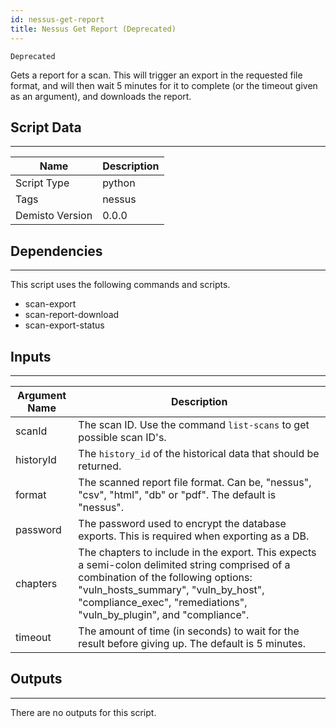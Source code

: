 ```yaml
---
id: nessus-get-report
title: Nessus Get Report (Deprecated)
---
```


`Deprecated`

Gets a report for a scan. This will trigger an export in the requested file format, and will then wait 5 minutes for it to complete (or the timeout given as an argument), and downloads the report.

## Script Data
---

| **Name** | **Description** |
| --- | --- |
| Script Type | python |
| Tags | nessus |
| Demisto Version | 0.0.0 |

## Dependencies
---
This script uses the following commands and scripts.
* scan-export
* scan-report-download
* scan-export-status

## Inputs
---

| **Argument Name** | **Description** |
| --- | --- |
| scanId | The scan ID. Use the command `list-scans` to get possible scan ID's. |
| historyId | The `history_id` of the historical data that should be returned. |
| format | The scanned report file format. Can be, "nessus", "csv", "html", "db" or "pdf". The default is "nessus". |
| password | The password used to encrypt the database exports. This is required when exporting as a DB. |
| chapters | The chapters to include in the export. This expects a semi-colon delimited string comprised of a combination of the following options: "vuln_hosts_summary", "vuln_by_host", "compliance_exec", "remediations", "vuln_by_plugin", and "compliance". |
| timeout | The amount of time (in seconds) to wait for the result before giving up. The default is 5 minutes. |

## Outputs
---
There are no outputs for this script.
